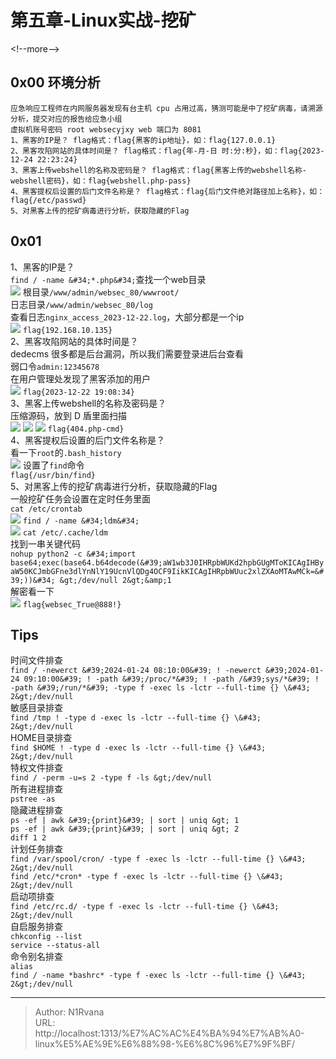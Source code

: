# 第五章-Linux实战-挖矿

  
  
&lt;!--more--&gt;  
## 0x00 环境分析  
```help  
应急响应工程师在内网服务器发现有台主机 cpu 占用过高，猜测可能是中了挖矿病毒，请溯源分析，提交对应的报告给应急小组  
虚拟机账号密码 root websecyjxy web 端口为 8081  
1、黑客的IP是？ flag格式：flag{黑客的ip地址}，如：flag{127.0.0.1}  
2、黑客攻陷网站的具体时间是？ flag格式：flag{年-月-日 时:分:秒}，如：flag{2023-12-24 22:23:24}  
3、黑客上传webshell的名称及密码是？ flag格式：flag{黑客上传的webshell名称-webshell密码}，如：flag{webshell.php-pass}  
4、黑客提权后设置的后门文件名称是？ flag格式：flag{后门文件绝对路径加上名称}，如：flag{/etc/passwd}  
5、对黑客上传的挖矿病毒进行分析，获取隐藏的Flag  
```  
## 0x01  
1、黑客的IP是？  
`find / -name &#34;*.php&#34;`查找一个web目录  
![](https://picture-1304797147.cos.ap-nanjing.myqcloud.com/picture/202406070000794.png)
根目录`/www/admin/websec_80/wwwroot/`  
日志目录`/www/admin/websec_80/log`  
查看日志`nginx_access_2023-12-22.log`，大部分都是一个ip  
![](https://picture-1304797147.cos.ap-nanjing.myqcloud.com/picture/202406070003581.png)
`flag{192.168.10.135}`  
2、黑客攻陷网站的具体时间是？  
dedecms 很多都是后台漏洞，所以我们需要登录进后台查看  
弱口令`admin:12345678`  
在用户管理处发现了黑客添加的用户  
![](https://picture-1304797147.cos.ap-nanjing.myqcloud.com/picture/202406070014596.png)
`flag{2023-12-22 19:08:34}`  
3、黑客上传webshell的名称及密码是？  
压缩源码，放到 D 盾里面扫描  
![](https://picture-1304797147.cos.ap-nanjing.myqcloud.com/picture/202406070020943.png)
![](https://picture-1304797147.cos.ap-nanjing.myqcloud.com/picture/202406070021875.png)
![](https://picture-1304797147.cos.ap-nanjing.myqcloud.com/picture/202406070022534.png)
`flag{404.php-cmd}`  
4、黑客提权后设置的后门文件名称是？  
看一下`root`的`.bash_history`  
![](https://picture-1304797147.cos.ap-nanjing.myqcloud.com/picture/202406070025060.png)
设置了`find`命令  
`flag{/usr/bin/find}`  
5、对黑客上传的挖矿病毒进行分析，获取隐藏的Flag  
一般挖矿任务会设置在定时任务里面  
`cat /etc/crontab`  
![](https://picture-1304797147.cos.ap-nanjing.myqcloud.com/picture/202406070036392.png)
`find / -name &#34;ldm&#34;`  
![](https://picture-1304797147.cos.ap-nanjing.myqcloud.com/picture/202406070038815.png)
`cat /etc/.cache/ldm`  
找到一串关键代码  
`nohup python2 -c &#34;import base64;exec(base64.b64decode(&#39;aW1wb3J0IHRpbWUKd2hpbGUgMToKICAgIHByaW50KCJmbGFne3dlYnNlY19UcnVlQDg4OCF9IikKICAgIHRpbWUuc2xlZXAoMTAwMCk=&#39;))&#34; &gt;/dev/null 2&gt;&amp;1`  
解密看一下  
![](https://picture-1304797147.cos.ap-nanjing.myqcloud.com/picture/202406070041232.png)
`flag{websec_True@888!}`  
  
## Tips  
时间文件排查  
`find / -newerct &#39;2024-01-24 08:10:00&#39; ! -newerct &#39;2024-01-24 09:10:00&#39; ! -path &#39;/proc/*&#39; ! -path /&#39;sys/*&#39; ! -path &#39;/run/*&#39; -type f -exec ls -lctr --full-time {} \&#43; 2&gt;/dev/null`  
敏感目录排查  
`find /tmp ! -type d -exec ls -lctr --full-time {} \&#43; 2&gt;/dev/null`  
HOME目录排查  
`find $HOME ! -type d -exec ls -lctr --full-time {} \&#43; 2&gt;/dev/null`  
特权文件排查  
`find / -perm -u=s 2 -type f -ls &gt;/dev/null`  
所有进程排查  
`pstree -as`  
隐藏进程排查  
`ps -ef | awk &#39;{print}&#39; | sort | uniq &gt; 1`  
`ps -ef | awk &#39;{print}&#39; | sort | uniq &gt; 2`  
`diff 1 2`  
计划任务排查  
`find /var/spool/cron/ -type f -exec ls -lctr --full-time {} \&#43; 2&gt;/dev/null`  
`find /etc/*cron* -type f -exec ls -lctr --full-time {} \&#43; 2&gt;/dev/null`  
启动项排查  
`find /etc/rc.d/ -type f -exec ls -lctr --full-time {} \&#43; 2&gt;/dev/null`  
自启服务排查  
`chkconfig --list`  
`service --status-all`  
命令别名排查  
`alias`  
`find / -name *bashrc* -type f -exec ls -lctr --full-time {} \&#43; 2&gt;/dev/null`  
  

---

> Author: N1Rvana  
> URL: http://localhost:1313/%E7%AC%AC%E4%BA%94%E7%AB%A0-linux%E5%AE%9E%E6%88%98-%E6%8C%96%E7%9F%BF/  

